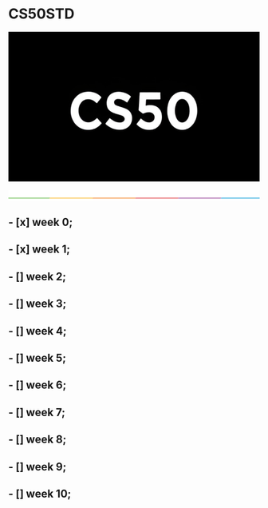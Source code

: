 # CS50STD


<p align = "center" >
    <img src="https://github.com/nullTyype/CS50STD/raw/master/assets/cs50.png" width = "600" height = "300" >
</p>

<img src="https://github.com/nullTyype/CS50STD/raw/master/assets/split.png" align = "center" >

## - [x] week 0;
## - [x] week 1;
## - [] week 2;
## - [] week 3;
## - [] week 4;
## - [] week 5;
## - [] week 6;
## - [] week 7;
## - [] week 8;
## - [] week 9;
## - [] week 10;
